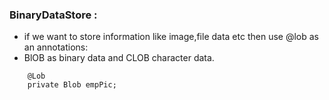 ### BinaryDataStore :
- if we want to store information like image,file data etc then use @lob as an annotations:
- BlOB as binary data and CLOB character data.
```
    @Lob
	private Blob empPic;
```

